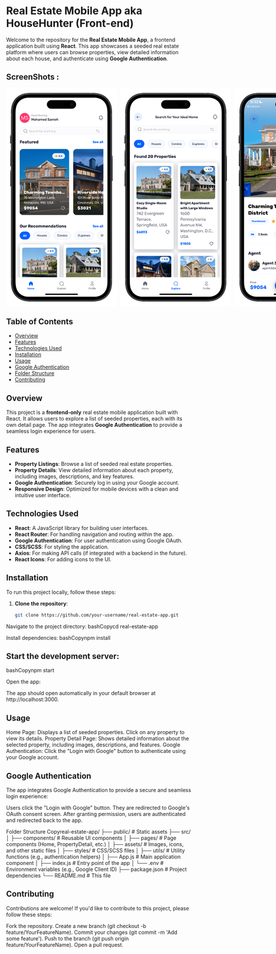 # Real Estate Mobile App aka HouseHunter (Front-end)

Welcome to the repository for the **Real Estate Mobile App**, a frontend application built using **React**. This app showcases a seeded real estate platform where users can browse properties, view detailed information about each house, and authenticate using **Google Authentication**.

## ScreenShots : 
<div style="display: flex; align-items: center; gap: 10px;">
  <img src="assets/images/homeScreen.png" width="300">
  <img src="assets/images/searchScreen.png" width="300">
  <img src="assets/images/detailsScreen.png" width="300">
  <img src="assets/images/detailsScreen2.png" width="300">
  <img src="assets/images/profileScreen.png" width="300">
</div>

## Table of Contents

- [Overview](#overview)
- [Features](#features)
- [Technologies Used](#technologies-used)
- [Installation](#installation)
- [Usage](#usage)
- [Google Authentication](#google-authentication)
- [Folder Structure](#folder-structure)
- [Contributing](#contributing)

## Overview

This project is a **frontend-only** real estate mobile application built with React. It allows users to explore a list of seeded properties, each with its own detail page. The app integrates **Google Authentication** to provide a seamless login experience for users.

## Features

- **Property Listings**: Browse a list of seeded real estate properties.
- **Property Details**: View detailed information about each property, including images, descriptions, and key features.
- **Google Authentication**: Securely log in using your Google account.
- **Responsive Design**: Optimized for mobile devices with a clean and intuitive user interface.

## Technologies Used

- **React**: A JavaScript library for building user interfaces.
- **React Router**: For handling navigation and routing within the app.
- **Google Authentication**: For user authentication using Google OAuth.
- **CSS/SCSS**: For styling the application.
- **Axios**: For making API calls (if integrated with a backend in the future).
- **React Icons**: For adding icons to the UI.

## Installation

To run this project locally, follow these steps:

1. **Clone the repository**:
   ```bash
   git clone https://github.com/your-username/real-estate-app.git

Navigate to the project directory:
bashCopycd real-estate-app

Install dependencies:
bashCopynpm install


## Start the development server:
bashCopynpm start

Open the app:

The app should open automatically in your default browser at http://localhost:3000.



## Usage

Home Page: Displays a list of seeded properties. Click on any property to view its details.
Property Detail Page: Shows detailed information about the selected property, including images, descriptions, and features.
Google Authentication: Click the "Login with Google" button to authenticate using your Google account.

## Google Authentication
The app integrates Google Authentication to provide a secure and seamless login experience:

Users click the "Login with Google" button.
They are redirected to Google's OAuth consent screen.
After granting permission, users are authenticated and redirected back to the app.

Folder Structure
Copyreal-estate-app/
├── public/                  # Static assets
├── src/
│   ├── components/          # Reusable UI components
│   ├── pages/               # Page components (Home, PropertyDetail, etc.)
│   ├── assets/              # Images, icons, and other static files
│   ├── styles/              # CSS/SCSS files
│   ├── utils/               # Utility functions (e.g., authentication helpers)
│   ├── App.js               # Main application component
│   ├── index.js             # Entry point of the app
│   └── .env                 # Environment variables (e.g., Google Client ID)
├── package.json             # Project dependencies
└── README.md                # This file

## Contributing
Contributions are welcome! If you'd like to contribute to this project, please follow these steps:

Fork the repository.
Create a new branch (git checkout -b feature/YourFeatureName).
Commit your changes (git commit -m 'Add some feature').
Push to the branch (git push origin feature/YourFeatureName).
Open a pull request.
